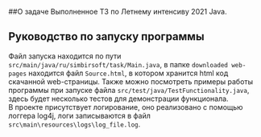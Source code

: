 ##О задаче
Выполненное ТЗ по Летнему интенсиву 2021 Java.  
## Руководство по запуску программы
Файл запуска находится по пути `src/main/java/ru/simbirsoft/task/Main.java`,
в папке `downloaded web-pages` находится файл `Source.html`,
в котором хранится html код скачанной web-страницы.
Также можно посмотреть примеры работы программы при 
запуске файла `src/test/java/TestFunctionality.java`, 
здесь будет несколько тестов
для демонстрации функционала.  
В проекте присутствует логирование, оно реализовано
с помощью логгера log4j, логи записываются 
в файл `src\main\resources\logs\log_file.log`.

